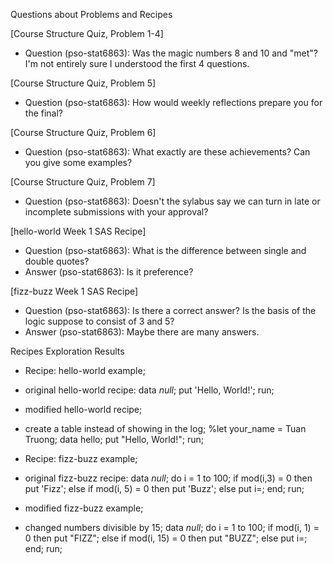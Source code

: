 Questions about Problems and Recipes



[Course Structure Quiz, Problem 1-4]

* Question (pso-stat6863): Was the magic numbers 8 and 10 and "met"? I'm not entirely sure I understood the first 4 questions.

[Course Structure Quiz, Problem 5]

* Question (pso-stat6863): How would weekly reflections prepare you for the final?

[Course Structure Quiz, Problem 6]

* Question (pso-stat6863): What exactly are these achievements? Can you give some examples?

[Course Structure Quiz, Problem 7]

* Question (pso-stat6863): Doesn't the sylabus say we can turn in late or incomplete submissions with your approval?

[hello-world Week 1 SAS Recipe]

* Question (pso-stat6863): What is the difference between single and double quotes?
* Answer (pso-stat6863): Is it preference?

[fizz-buzz Week 1 SAS Recipe]

* Question (pso-stat6863): Is there a correct answer? Is the basis of the logic suppose to consist of 3 and 5?
* Answer (pso-stat6863): Maybe there are many answers.

Recipes Exploration Results



* Recipe: hello-world example;
* original hello-world recipe:
data _null_;
    put 'Hello, World!';
run;

* modified hello-world recipe;
* create a table instead of showing in the log;
%let your_name = Tuan Truong;
data hello;
    put "Hello, World!";
run;


* Recipe: fizz-buzz example;
* original fizz-buzz recipe:
data _null_;
    do i = 1 to 100;
        if mod(i,3) = 0 then put 'Fizz';
        else if mod(i, 5) = 0 then put 'Buzz';
        else put i=;
    end;
run;

* modified fizz-buzz example;
* changed numbers divisible by 15;
data _null_;
    do i = 1 to 100;
        if mod(i, 1) = 0 then put "FIZZ";
        else if mod(i, 15) = 0 then put "BUZZ";
        else put i=;
    end;
run;
